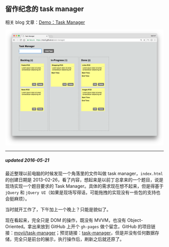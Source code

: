 ## 留作纪念的 task manager 
相关 blog 文章：[Demo：Task Manager](http://movii.github.io/blog/2013/02/26/a-task-manager/)

![img](medias/2013-02-26-a-task-manager.png)

___

##### updated 2016-05-21
最近整理以前电脑的时候发现一个角落里的文件叫做 task manager，`index.html` 的创建日期是 2013-02-26，看了内容，想起来是以前丁总拿来的一个题目，说是现场实现一个题目要求的 Task Manager。具体的需求现在想不起来，但是得基于 `jQuery` 和 `jQuery UI`（如果是现场写得话，可能拖拽的实现没有一些包的支持也会挺麻烦）。

当时就开工作了，下午加上一个晚上？只能是貌似了。

现在看起来，完全只是 DOM 的操作，既没有 MVVM，也没有 Object-Oriented。拿出来放到 GitHub 上开个 `gh-pages` 做个留念，GitHub 的项目链接：[movii/task-manager](https://movii.github.io/task-manager/)；预览链接：[task-manager](https://movii.github.io/task-manager/)，但是并没有任何数据存储，完全只是前台的展示，执行操作后，刷新之后就还原了。
